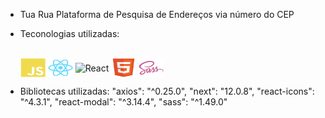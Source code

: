 - Tua Rua 
Plataforma de Pesquisa de Endereços via número do CEP

- Teconologias utilizadas:
  <div style="display: inline_block"><br>
    <img align="center" alt="Js" height="30" width="40" src="https://raw.githubusercontent.com/devicons/devicon/master/icons/javascript/javascript-plain.svg">
    <img align="center" alt="React" height="30" width="40" src="https://raw.githubusercontent.com/devicons/devicon/master/icons/react/react-original.svg">
    <img align="center" alt="React" height="30" width="40" src="https://raw.githubusercontent.com/devicons/devicon/master/icons/react/next-original.svg">
    <img align="center" alt="HTML" height="30" width="40" src="https://raw.githubusercontent.com/devicons/devicon/master/icons/html5/html5-original.svg">
    <img align="center" alt="CSS" height="30" width="40" src="https://raw.githubusercontent.com/devicons/devicon/master/icons/sass/sass-original.svg">
</div>

- Bibliotecas utilizadas:
    "axios": "^0.25.0",
    "next": "12.0.8",
    "react-icons": "^4.3.1",
    "react-modal": "^3.14.4",
    "sass": "^1.49.0"